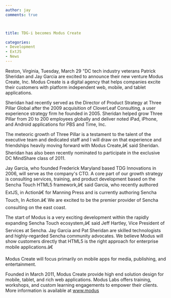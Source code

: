 ```yaml
---
author: jay
comments: true



title: TDG-i becomes Modus Create

categories:
- Development
- ExtJS
- News
---
```




Reston, Virginia, Tuesday, March 29 "DC tech industry veterans Patrick Sheridan and Jay Garcia are excited to announce their new venture Modus Create, Inc. Modus Create is a digital agency that helps companies excite their customers with platform independent web, mobile, and tablet applications.




Sheridan had recently served as the Director of Product Strategy at Three Pillar Global after the 2009 acquisition of CloverLeaf Consulting, a user experience strategy firm he founded in 2005. Sheridan helped grow Three Pillar from 20 to 200 employees globally and deliver noted iPad, iPhone, and Android applications for PBS and Time, Inc.

The meteoric growth of Three Pillar is a testament to the talent of the executive team and dedicated staff and I will draw on that experience and friendships heavily moving forward with Modus Create,â€ said Sheridan. Sheridan has also been recently nominated to participate in the exclusive DC MindShare class of 2011.

Jay Garcia, who founded Frederick Maryland based TDG Innovations in 2006, will serve as the company's CTO. A core part of our growth strategy is consulting services, training, and product development based on the Sencha Touch HTML5 framework,â€ said Garcia, who recently authored ExtJS, in Actionâ€ for Manning Press and is currently authoring Sencha Touch, In Action.â€ We are excited to be the premier provider of Sencha consulting on the east coast.

The start of Modus is a very exciting development within the rapidly expanding Sencha Touch ecosystem,â€ said Jeff Hartley, Vice President of Services at Sencha. Jay Garcia and Pat Sheridan are skilled technologists and highly-regarded Sencha community advocates. We believe Modus will show customers directly that HTML5 is the right approach for enterprise mobile applications.â€

Modus Create will focus primarily on mobile apps for media, publishing, and entertainment.

Founded in March 2011, Modus Create provide high end solution design for mobile, tablet, and rich web applications. Modus Labs offers training, workshops, and custom learning engagements to empower their clients. More information is available at www.modus
